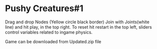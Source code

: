 # Pushy Creatures#1

Drag and drop Nodes (Yellow circle black border) Join with Joints(white line) and hit play, in the top right. To reset hit restart in the top left, sliders control variables related to ingame physics.

Game can be downloaded from Updated.zip file 
